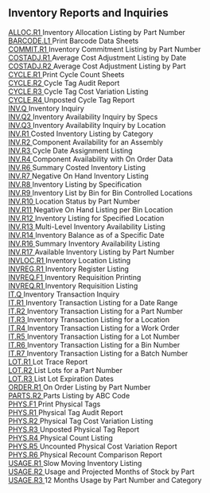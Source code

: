 ##  Inventory Reports and Inquiries

<PageHeader />

[ ALLOC.R1 ](ALLOC-R1/README.md) Inventory Allocation Listing by Part Number   
[ BARCODE.L1 ](BARCODE-L1/README.md) Print Barcode Data Sheets   
[ COMMIT.R1 ](COMMIT-R1/README.md) Inventory Commitment Listing by Part Number   
[ COSTADJ.R1 ](COSTADJ-R1/README.md) Average Cost Adjustment Listing by Date   
[ COSTADJ.R2 ](COSTADJ-R2/README.md) Average Cost Adjustment Listing by Part   
[ CYCLE.R1 ](CYCLE-R1/README.md) Print Cycle Count Sheets   
[ CYCLE.R2 ](CYCLE-R2/README.md) Cycle Tag Audit Report   
[ CYCLE.R3 ](../../../rover/AP-OVERVIEW/AP-ENTRY/AP-E/AP-E-2/INV-CONTROL/INV-CONTROL-1/CYCLE-P1/CYCLE-P2/CYCLE-R3) Cycle Tag Cost Variation Listing   
[ CYCLE.R4 ](CYCLE-R4/README.md) Unposted Cycle Tag Report   
[ INV.Q ](../../../rover/AP-OVERVIEW/AP-ENTRY/AP-E/AP-E-1/CURRENCY-CONTROL/SO-E/SO-E-2/INV-Q) Inventory Inquiry   
[ INV.Q2 ](INV-Q2/README.md) Inventory Availability Inquiry by Specs   
[ INV.Q3 ](INV-Q3/README.md) Inventory Availability Inquiry by Location   
[ INV.R1 ](INV-R1/README.md) Costed Inventory Listing by Category   
[ INV.R2 ](INV-R2/README.md) Component Availability for an Assembly   
[ INV.R3 ](INV-R3/README.md) Cycle Date Assignment Listing   
[ INV.R4 ](INV-R4/README.md) Component Availability with On Order Data   
[ INV.R6 ](INV-R6/README.md) Summary Costed Inventory Listing   
[ INV.R7 ](INV-R7/README.md) Negative On Hand Inventory Listing   
[ INV.R8 ](INV-R8/README.md) Inventory Listing by Specification   
[ INV.R9 ](INV-R9/README.md) Inventory List by Bin for Bin Controlled Locations   
[ INV.R10 ](INV-R10/README.md) Location Status by Part Number   
[ INV.R11 ](INV-R11/README.md) Negative On Hand Listing per Bin Location   
[ INV.R12 ](INV-R12/README.md) Inventory Listing for Specified Location   
[ INV.R13 ](INV-R13/README.md) Multi-Level Inventory Availability Listing   
[ INV.R14 ](INV-R14/README.md) Inventory Balance as of a Specific Date   
[ INV.R16 ](INV-R16/README.md) Summary Inventory Availability Listing   
[ INV.R17 ](INV-R17/README.md) Available Inventory Listing by Part Number   
[ INVLOC.R1 ](INVLOC-R1/README.md) Inventory Location Listing   
[ INVREG.R1 ](../../../rover/GL-OVERVIEW/GL-REPORT/INVREG-R1) Inventory Register Listing   
[ INVREQ.F1 ](INVREQ-F1/README.md) Inventory Requisition Printing   
[ INVREQ.R1 ](INVREQ-R1/README.md) Inventory Requisition Listing   
[ IT.Q ](IT-Q/README.md) Inventory Transaction Inquiry   
[ IT.R1 ](IT-R1/README.md) Inventory Transaction Listing for a Date Range   
[ IT.R2 ](IT-R2/README.md) Inventory Transaction Listing for a Part Number   
[ IT.R3 ](IT-R3/README.md) Inventory Transaction Listing for a Location   
[ IT.R4 ](IT-R4/README.md) Inventory Transaction Listing for a Work Order   
[ IT.R5 ](IT-R5/README.md) Inventory Transaction Listing for a Lot Number   
[ IT.R6 ](IT-R6/README.md) Inventory Transaction Listing for a Bin Number   
[ IT.R7 ](IT-R7/README.md) Inventory Transaction Listing for a Batch Number   
[ LOT.R1 ](LOT-R1/README.md) Lot Trace Report   
[ LOT.R2 ](LOT-R2/README.md) List Lots for a Part Number   
[ LOT.R3 ](LOT-R3/README.md) List Lot Expiration Dates   
[ ORDER.R1 ](ORDER-R1/README.md) On Order Listing by Part Number   
[ PARTS.R2 ](../../../rover/ENG-OVERVIEW/ENG-REPORT/PARTS-R2) Parts Listing by ABC Code   
[ PHYS.F1 ](PHYS-F1/README.md) Print Physical Tags   
[ PHYS.R1 ](PHYS-R1/README.md) Physical Tag Audit Report   
[ PHYS.R2 ](PHYS-R2/README.md) Physical Tag Cost Variation Listing   
[ PHYS.R3 ](PHYS-R3/README.md) Unposted Physical Tag Report   
[ PHYS.R4 ](PHYS-R4/README.md) Physical Count Listing   
[ PHYS.R5 ](PHYS-R5/README.md) Uncounted Physical Cost Variation Report   
[ PHYS.R6 ](PHYS-R6/README.md) Physical Recount Comparison Report   
[ USAGE.R1 ](USAGE-R1/README.md) Slow Moving Inventory Listing   
[ USAGE.R2 ](USAGE-R2/README.md) Usage and Projected Months of Stock by Part   
[ USAGE.R3 ](USAGE-R3/README.md) 12 Months Usage by Part Number and Category   
  
<badge text= "Version 8.10.57" vertical="middle" />

<PageFooter />